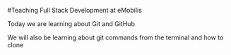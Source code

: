#Teaching Full Stack Development at eMobilis

Today we are learning about Git and GitHub 

We will also be learning about git commands from the terminal and how to clone 

